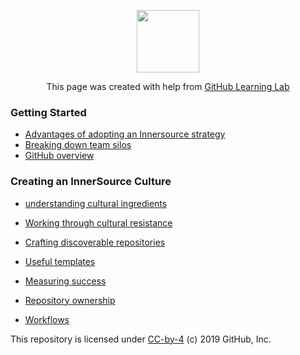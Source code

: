 <p align="center"><img width="100" src="https://lab.github.com/public/images/avatar.png"></p>

<p align="center">This page was created with help from <a href="https://lab.github.com/">GitHub Learning Lab</a></p>

### Getting Started

- [Advantages of adopting an Innersource strategy](adopting-innersource-strategy/)
- [Breaking down team silos](breaking-down-silos/)
- [GitHub overview](github-overview/)

### Creating an InnerSource Culture

- [understanding cultural ingredients](cultural-ingredients/)
- [Working through cultural resistance](cultural-resistance/)

- [Crafting discoverable repositories](discoverable/)
- [Useful templates](templates/)
- [Measuring success](metrics/)
- [Repository ownership](repo-ownership/)
- [Workflows](workflows/)

This repository is licensed under [CC-by-4](../LICENSE) (c) 2019 GitHub, Inc.
